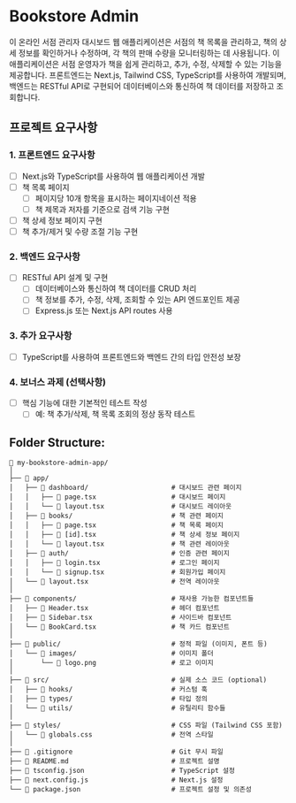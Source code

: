 # Bookstore Admin

이 온라인 서점 관리자 대시보드 웹 애플리케이션은 서점의 책 목록을 관리하고, 책의 상세 정보를 확인하거나 수정하며, 각 책의 판매 수량을 모니터링하는 데 사용됩니다. 이 애플리케이션은 서점 운영자가 책을 쉽게 관리하고, 추가, 수정, 삭제할 수 있는 기능을 제공합니다. 프론트엔드는 Next.js, Tailwind CSS, TypeScript를 사용하여 개발되며, 백엔드는 RESTful API로 구현되어 데이터베이스와 통신하여 책 데이터를 저장하고 조회합니다.

## 프로젝트 요구사항
### 1. 프론트엔드 요구사항
- [ ] Next.js와 TypeScript를 사용하여 웹 애플리케이션 개발
- [ ] 책 목록 페이지
  - [ ] 페이지당 10개 항목을 표시하는 페이지네이션 적용
  - [ ] 책 제목과 저자를 기준으로 검색 기능 구현
- [ ] 책 상세 정보 페이지 구현
- [ ]  책 추가/제거 및 수량 조절 기능 구현

### 2. 백엔드 요구사항
- [ ] RESTful API 설계 및 구현
  - [ ] 데이터베이스와 통신하여 책 데이터를 CRUD 처리
  - [ ] 책 정보를 추가, 수정, 삭제, 조회할 수 있는 API 엔드포인트 제공
  - [ ] Express.js 또는 Next.js API routes 사용

### 3. 추가 요구사항
- [ ] TypeScript를 사용하여 프론트엔드와 백엔드 간의 타입 안전성 보장

### 4. 보너스 과제 (선택사항)
- [ ] 핵심 기능에 대한 기본적인 테스트 작성
  - [ ] 예: 책 추가/삭제, 책 목록 조회의 정상 동작 테스트

## Folder Structure:
```arduino
📁 my-bookstore-admin-app/
│
├── 📁 app/
│   ├── 📁 dashboard/                     # 대시보드 관련 페이지
│   │   ├── 📄 page.tsx                   # 대시보드 페이지
│   │   └── 📄 layout.tsx                 # 대시보드 레이아웃
│   ├── 📁 books/                         # 책 관련 페이지
│   │   ├── 📄 page.tsx                   # 책 목록 페이지
│   │   ├── 📄 [id].tsx                   # 책 상세 정보 페이지
│   │   └── 📄 layout.tsx                 # 책 관련 레이아웃
│   ├── 📁 auth/                          # 인증 관련 페이지
│   │   ├── 📄 login.tsx                  # 로그인 페이지
│   │   └── 📄 signup.tsx                 # 회원가입 페이지
│   └── 📄 layout.tsx                     # 전역 레이아웃
│
├── 📁 components/                        # 재사용 가능한 컴포넌트들
│   ├── 📄 Header.tsx                     # 헤더 컴포넌트
│   ├── 📄 Sidebar.tsx                    # 사이드바 컴포넌트
│   └── 📄 BookCard.tsx                   # 책 카드 컴포넌트
│
├── 📁 public/                            # 정적 파일 (이미지, 폰트 등)
│   └── 📁 images/                        # 이미지 폴더
│       └── 📄 logo.png                   # 로고 이미지
│
├── 📁 src/                               # 실제 소스 코드 (optional)
│   ├── 📁 hooks/                         # 커스텀 훅
│   ├── 📁 types/                         # 타입 정의
│   └── 📁 utils/                         # 유틸리티 함수들
│
├── 📁 styles/                            # CSS 파일 (Tailwind CSS 포함)
│   └── 📄 globals.css                    # 전역 스타일
│
├── 📄 .gitignore                         # Git 무시 파일
├── 📄 README.md                          # 프로젝트 설명
├── 📄 tsconfig.json                      # TypeScript 설정
├── 📄 next.config.js                     # Next.js 설정
└── 📄 package.json                       # 프로젝트 설정 및 의존성

```
